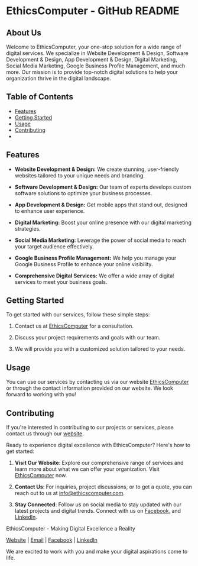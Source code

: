 # EthicsComputer - GitHub README

## About Us

Welcome to EthicsComputer, your one-stop solution for a wide range of digital services. We specialize in Website Development & Design, Software Development & Design, App Development & Design, Digital Marketing, Social Media Marketing, Google Business Profile Management, and much more. Our mission is to provide top-notch digital solutions to help your organization thrive in the digital landscape.

## Table of Contents

- [Features](#features)
- [Getting Started](#getting-started)
- [Usage](#usage)
- [Contributing](#contributing)
- 

## Features

- **Website Development & Design:** We create stunning, user-friendly websites tailored to your unique needs and branding.

- **Software Development & Design:** Our team of experts develops custom software solutions to optimize your business processes.

- **App Development & Design:** Get mobile apps that stand out, designed to enhance user experience.

- **Digital Marketing:** Boost your online presence with our digital marketing strategies.

- **Social Media Marketing:** Leverage the power of social media to reach your target audience effectively.

- **Google Business Profile Management:** We help you manage your Google Business Profile to enhance your online visibility.

- **Comprehensive Digital Services:** We offer a wide array of digital services to meet your business goals.

## Getting Started

To get started with our services, follow these simple steps:

1. Contact us at [EthicsComputer](https://www.ethicscomputer.in) for a consultation.

2. Discuss your project requirements and goals with our team.

3. We will provide you with a customized solution tailored to your needs.

## Usage

You can use our services by contacting us via our website [EthicsComputer](https://www.ethicscomputer.in) or through the contact information provided on our website. We look forward to working with you!

## Contributing

If you're interested in contributing to our projects or services, please contact us through our [website](https://www.ethicscomputer.in).


Ready to experience digital excellence with EthicsComputer? Here's how to get started:

1. **Visit Our Website**: Explore our comprehensive range of services and learn more about what we can offer your organization. Visit [EthicsComputer](https://www.ethicscomputer.in) now.

2. **Contact Us**: For inquiries, project discussions, or to get a quote, you can reach out to us at [info@ethicscomputer.com](mailto:info@ethicscomputer.in).

3. **Stay Connected**: Follow us on social media to stay updated with our latest projects and digital trends. Connect with us on [Facebook](https://www.facebook.com/ethicscomputer), and [LinkedIn](https://www.linkedin.com/company/ethicscomputer).

EthicsComputer - Making Digital Excellence a Reality

[Website](https://www.ethicscomputer.in) | [Email](mailto:info@ethicscomputer.in) | [Facebook](https://www.facebook.com/ethicscomputer) | [LinkedIn](https://www.linkedin.com/company/ethicscomputer)

We are excited to work with you and make your digital aspirations come to life.



